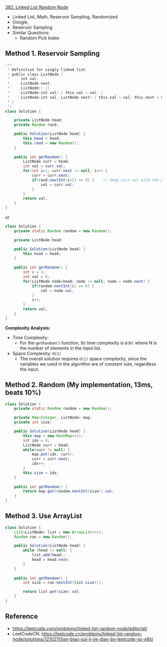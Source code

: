 [382. Linked List Random Node](https://leetcode.com/problems/linked-list-random-node/)

* Linked List, Math, Reservoir Sampling, Randomized
* Google, 
* Reservoir Sampling
* Similar Questions:
    * Random Pick Index
    
    
## Method 1. Reservoir Sampling
```java 
/**
 * Definition for singly-linked list.
 * public class ListNode {
 *     int val;
 *     ListNode next;
 *     ListNode() {}
 *     ListNode(int val) { this.val = val; }
 *     ListNode(int val, ListNode next) { this.val = val; this.next = next; }
 * }
 */
class Solution {

    private ListNode head;
    private Random rand;

    public Solution(ListNode head) {
        this.head = head;
        this.rand = new Random();
    }
    
    public int getRandom() {
        ListNode curr = head;
        int val = curr.val;
        for(int i=1; curr.next != null; i++) {
            curr = curr.next;
            if(rand.nextInt(i+1) == 0) {    // Keep curr.val with the probability 1/count 
                val = curr.val;
            }
        }
        return val;
    }
}
```
or
```java
class Solution {
    private static Random random = new Random();

    private ListNode head;

    public Solution(ListNode head) {
        this.head = head;
    }
    
    public int getRandom() {
        int i = 1;
        int val = 0;
        for(ListNode node=head; node != null; node = node.next) {
            if(random.nextInt(i) == 0) {
                val = node.val;
            }
            i++;
        }
        return val;
    }
}
```
**Complexity Analysis:**
* Time Complexity:
  * For the `getRandom()` function, its time complexity is `O(N)` where N is the number of elements in the input list.
* Space Complexity: `O(1)`
  * The overall solution requires `O(1)` space complexity, since the variables we used in the algorithm are of constant size, regardless the input.


## Method 2. Random (My implementation, 13ms, beats 10%)
```java
class Solution {
    private static Random random = new Random();

    private Map<Integer, ListNode> map;
    private int size;

    public Solution(ListNode head) {
        this.map = new HashMap<>();
        int idx = 0;
        ListNode curr = head;
        while(curr != null) {
            map.put(idx, curr);
            curr = curr.next;
            idx++;
        }
        this.size = idx;
    }
    
    public int getRandom() {
        return map.get(random.nextInt(size)).val;
    }
}
```


## Method 3. Use ArrayList
```java
class Solution {
    List<ListNode> list = new ArrayList<>();
    Random ran = new Random();

    public Solution(ListNode head) {
        while (head != null) {
            list.add(head);
            head = head.next;
        }
    }
    
    public int getRandom() {
        int size = ran.nextInt(list.size());

        return list.get(size).val;
    }
}
```


## Reference
* https://leetcode.com/problems/linked-list-random-node/editorial/
* LeetCodeCN: https://leetcode.cn/problems/linked-list-random-node/solutions/1210211/lian-biao-sui-ji-jie-dian-by-leetcode-so-x6it/
